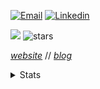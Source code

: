 [![Email](https://img.shields.io/badge/Email-purple?style=for-the-badge&logo=ProtonMail&logoColor=white)](mailto:nickstambaugh@proton.me)
[![Linkedin](https://img.shields.io/badge/LinkedIn-0077B5?style=for-the-badge&logo=linkedin&logoColor=white)](https://www.linkedin.com/in/nick-s-694241139/)

![](https://komarev.com/ghpvc/?username=alteryx-motives&color=orange&style=flat&base=6000) <img src="https://img.shields.io/github/stars/sieep-coding?label=Stars" alt="stars">

[_website_](https://nickstambaugh.vercel.app/) // [_blog_](https://nickstambaugh.vercel.app/posts)

<details>
<summary>Stats</summary>
<br>
  
![](https://wakatime.com/share/@SieepCoding/7fcb8d18-084e-4491-806f-694095899671.svg)

![](https://wakatime.com/share/@SieepCoding/25328d8a-cd85-4cdf-bac9-0f2e66d8d0b4.svg)

![](https://wakatime.com/share/@SieepCoding/c5c3428d-788f-4253-a625-269a18e10e41.svg)
</details>
